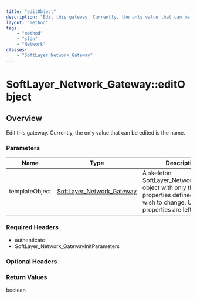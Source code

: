 ```yaml
---
title: "editObject"
description: "Edit this gateway. Currently, the only value that can be edited is the name."
layout: "method"
tags:
    - "method"
    - "sldn"
    - "Network"
classes:
    - "SoftLayer_Network_Gateway"
---
```

# SoftLayer_Network_Gateway::editObject
## Overview 
Edit this gateway. Currently, the only value that can be edited is the name. 

### Parameters 
|Name | Type | Description |
| --- | --- | --- |
|templateObject| <a href='/reference/datatypes/SoftLayer_Network_Gateway'>SoftLayer_Network_Gateway </a>| A skeleton SoftLayer_Network_Gateway object with only the properties defined that you wish to change. Unchanged properties are left alone.|


### Required Headers
* authenticate
* SoftLayer_Network_GatewayInitParameters

### Optional Headers

### Return Values
boolean

